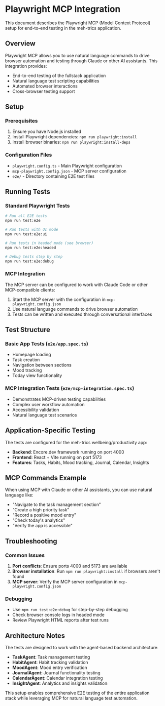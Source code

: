 # Playwright MCP Integration

This document describes the Playwright MCP (Model Context Protocol) setup for end-to-end testing in the meh-trics application.

## Overview

Playwright MCP allows you to use natural language commands to drive browser automation and testing through Claude or other AI assistants. This integration provides:

- End-to-end testing of the fullstack application
- Natural language test scripting capabilities
- Automated browser interactions
- Cross-browser testing support

## Setup

### Prerequisites

1. Ensure you have Node.js installed
2. Install Playwright dependencies: `npm run playwright:install`
3. Install browser binaries: `npm run playwright:install-deps`

### Configuration Files

- `playwright.config.ts` - Main Playwright configuration
- `mcp-playwright.config.json` - MCP server configuration
- `e2e/` - Directory containing E2E test files

## Running Tests

### Standard Playwright Tests

```bash
# Run all E2E tests
npm run test:e2e

# Run tests with UI mode
npm run test:e2e:ui

# Run tests in headed mode (see browser)
npm run test:e2e:headed

# Debug tests step by step
npm run test:e2e:debug
```

### MCP Integration

The MCP server can be configured to work with Claude Code or other MCP-compatible clients:

1. Start the MCP server with the configuration in `mcp-playwright.config.json`
2. Use natural language commands to drive browser automation
3. Tests can be written and executed through conversational interfaces

## Test Structure

### Basic App Tests (`e2e/app.spec.ts`)

- Homepage loading
- Task creation
- Navigation between sections
- Mood tracking
- Today view functionality

### MCP Integration Tests (`e2e/mcp-integration.spec.ts`)

- Demonstrates MCP-driven testing capabilities
- Complex user workflow automation
- Accessibility validation
- Natural language test scenarios

## Application-Specific Testing

The tests are configured for the meh-trics wellbeing/productivity app:

- **Backend**: Encore.dev framework running on port 4000
- **Frontend**: React + Vite running on port 5173
- **Features**: Tasks, Habits, Mood tracking, Journal, Calendar, Insights

## MCP Commands Example

When using MCP with Claude or other AI assistants, you can use natural language like:

- "Navigate to the task management section"
- "Create a high priority task"
- "Record a positive mood entry"
- "Check today's analytics"
- "Verify the app is accessible"

## Troubleshooting

### Common Issues

1. **Port conflicts**: Ensure ports 4000 and 5173 are available
2. **Browser installation**: Run `npm run playwright:install` if browsers aren't found
3. **MCP server**: Verify the MCP server configuration in `mcp-playwright.config.json`

### Debugging

- Use `npm run test:e2e:debug` for step-by-step debugging
- Check browser console logs in headed mode
- Review Playwright HTML reports after test runs

## Architecture Notes

The tests are designed to work with the agent-based backend architecture:

- **TaskAgent**: Task management testing
- **HabitAgent**: Habit tracking validation
- **MoodAgent**: Mood entry verification
- **JournalAgent**: Journal functionality testing
- **CalendarAgent**: Calendar integration testing
- **InsightAgent**: Analytics and insights validation

This setup enables comprehensive E2E testing of the entire application stack while leveraging MCP for natural language test automation.